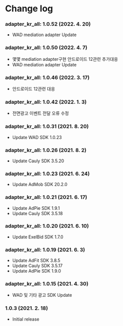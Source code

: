 # Change log

### adapter_kr_all: 1.0.52 (2022. 4. 20)

- WAD mediation adapter Update

### adapter_kr_all: 1.0.50 (2022. 4. 7)

- 몇몇 mediation adapter구현 안드로이드 12관련 추가대응
- WAD mediation adapter Update


### adapter_kr_all: 1.0.46 (2022. 3. 17)

- 안드로이드 12관련 대응

### adapter_kr_all: 1.0.42 (2022. 1. 3)

- 전면광고 이벤트 전달 오류 수정

### adapter_kr_all: 1.0.31 (2021. 8. 20)

- Update WAD SDK 1.0.23

### adapter_kr_all: 1.0.26 (2021. 8. 2)

- Update Cauly SDK 3.5.20


### adapter_kr_all: 1.0.23 (2021. 6. 24)

- Update AdMob SDK 20.2.0

### adapter_kr_all: 1.0.21 (2021. 6. 17)

- Update AdPie SDK 1.9.1
- Update Cauly SDK 3.5.18

### adapter_kr_all: 1.0.20 (2021. 6. 10)

- Update ExelBid SDK 1.7.0

### adapter_kr_all: 1.0.19 (2021. 6. 3)

- Update AdFit SDK 3.8.5 
- Update Cauly SDK 3.5.17
- Update AdPie SDK 1.9.0

### adapter_kr_all: 1.0.15 (2021. 4. 30)

- WAD 및 기타 광고 SDK Update

### 1.0.3 (2021. 2. 18)

- Initial release
